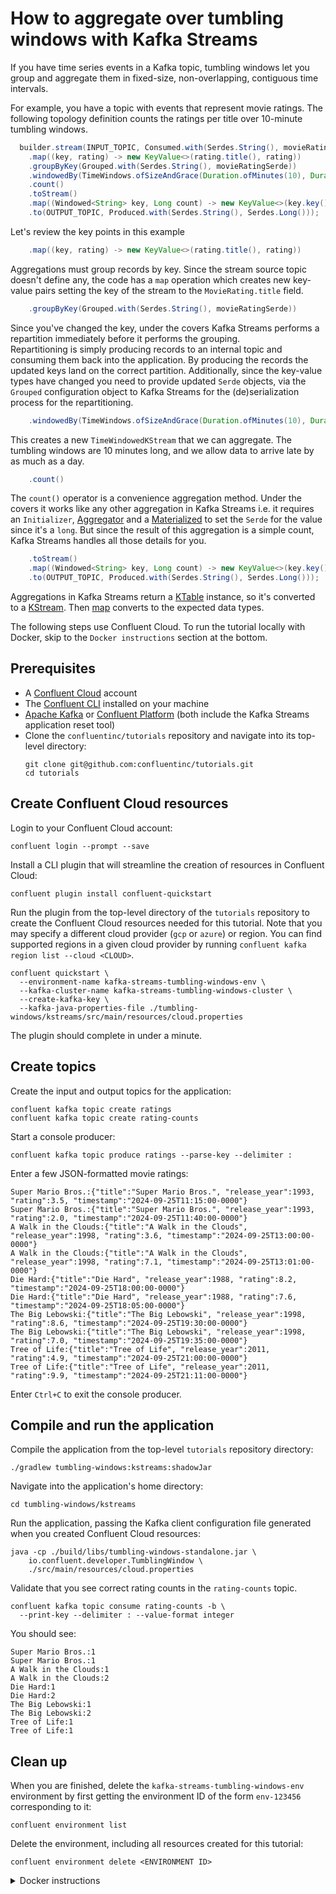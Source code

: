 <!-- title: How to aggregate over tumbling windows with Kafka Streams -->
<!-- description: In this tutorial, learn how to aggregate over tumbling windows with Kafka Streams, with step-by-step instructions and supporting code. -->

# How to aggregate over tumbling windows with Kafka Streams

If you have time series events in a Kafka topic, tumbling windows let you group and aggregate them in fixed-size, non-overlapping, contiguous time intervals.

For example, you have a topic with events that represent movie ratings. The following topology definition counts the ratings per title over 10-minute tumbling windows.

``` java
  builder.stream(INPUT_TOPIC, Consumed.with(Serdes.String(), movieRatingSerde))
    .map((key, rating) -> new KeyValue<>(rating.title(), rating))
    .groupByKey(Grouped.with(Serdes.String(), movieRatingSerde))
    .windowedBy(TimeWindows.ofSizeAndGrace(Duration.ofMinutes(10), Duration.ofMinutes(1440)))
    .count()
    .toStream()
    .map((Windowed<String> key, Long count) -> new KeyValue<>(key.key(), count))
    .to(OUTPUT_TOPIC, Produced.with(Serdes.String(), Serdes.Long()));
```

Let's review the key points in this example

``` java
    .map((key, rating) -> new KeyValue<>(rating.title(), rating))
```  

Aggregations must group records by key.  Since the stream source topic doesn't define any, the code has a `map` operation which creates new key-value pairs setting the key of the stream to the `MovieRating.title` field.

``` java
    .groupByKey(Grouped.with(Serdes.String(), movieRatingSerde))
```

Since you've changed the key, under the covers Kafka Streams performs a repartition immediately before it performs the grouping.  
Repartitioning is simply producing records to an internal topic and consuming them back into the application.   By producing the records the updated keys land on
the correct partition. Additionally, since the key-value types have changed you need to provide updated `Serde` objects, via the `Grouped` configuration object
to Kafka Streams for the (de)serialization process for the repartitioning.

``` java
    .windowedBy(TimeWindows.ofSizeAndGrace(Duration.ofMinutes(10), Duration.ofMinutes(1440)))
```

This creates a new `TimeWindowedKStream` that we can aggregate. The tumbling windows are 10 minutes long, and we allow data to arrive late by as much as a day.

``` java
    .count()
```

The `count()` operator is a convenience aggregation method.  Under the covers it works like any other aggregation in Kafka Streams i.e. it requires an
`Initializer`, [Aggregator](https://javadoc.io/static/org.apache.kafka/kafka-streams/3.6.0/org/apache/kafka/streams/kstream/Aggregator.html) and a [Materialized](https://javadoc.io/static/org.apache.kafka/kafka-streams/3.6.0/org/apache/kafka/streams/kstream/Materialized.html) to set the `Serde` for the value since it's a `long`.  But since the result of this aggregation is a simple count, Kafka Streams handles all those details for you.

``` java
    .toStream()
    .map((Windowed<String> key, Long count) -> new KeyValue<>(key.key(), count))
    .to(OUTPUT_TOPIC, Produced.with(Serdes.String(), Serdes.Long()));
```

Aggregations in Kafka Streams return a [KTable](https://javadoc.io/static/org.apache.kafka/kafka-streams/3.6.0/org/apache/kafka/streams/kstream/KTable.html) instance, so it's converted to a [KStream](https://javadoc.io/static/org.apache.kafka/kafka-streams/3.6.0/org/apache/kafka/streams/kstream/KStream.html).
Then [map](https://javadoc.io/static/org.apache.kafka/kafka-streams/3.6.0/org/apache/kafka/streams/kstream/KStream.html#map-org.apache.kafka.streams.kstream.KeyValueMapper-) converts to the expected data types.

The following steps use Confluent Cloud. To run the tutorial locally with Docker, skip to the `Docker instructions` section at the bottom.

## Prerequisites

* A [Confluent Cloud](https://confluent.cloud/signup) account
* The [Confluent CLI](https://docs.confluent.io/confluent-cli/current/install.html) installed on your machine
* [Apache Kafka](https://kafka.apache.org/downloads) or [Confluent Platform](https://docs.confluent.io/platform/current/installation/installing_cp/zip-tar.html) (both include the Kafka Streams application reset tool)
* Clone the `confluentinc/tutorials` repository and navigate into its top-level directory:
  ```shell
  git clone git@github.com:confluentinc/tutorials.git
  cd tutorials
  ```

## Create Confluent Cloud resources

Login to your Confluent Cloud account:

```shell
confluent login --prompt --save
```

Install a CLI plugin that will streamline the creation of resources in Confluent Cloud:

```shell
confluent plugin install confluent-quickstart
```

Run the plugin from the top-level directory of the `tutorials` repository to create the Confluent Cloud resources needed for this tutorial. Note that you may specify a different cloud provider (`gcp` or `azure`) or region. You can find supported regions in a given cloud provider by running `confluent kafka region list --cloud <CLOUD>`.

```shell
confluent quickstart \
  --environment-name kafka-streams-tumbling-windows-env \
  --kafka-cluster-name kafka-streams-tumbling-windows-cluster \
  --create-kafka-key \
  --kafka-java-properties-file ./tumbling-windows/kstreams/src/main/resources/cloud.properties
```

The plugin should complete in under a minute.

## Create topics

Create the input and output topics for the application:

```shell
confluent kafka topic create ratings
confluent kafka topic create rating-counts
```

Start a console producer:

```shell
confluent kafka topic produce ratings --parse-key --delimiter :
```

Enter a few JSON-formatted movie ratings:

```plaintext
Super Mario Bros.:{"title":"Super Mario Bros.", "release_year":1993, "rating":3.5, "timestamp":"2024-09-25T11:15:00-0000"}
Super Mario Bros.:{"title":"Super Mario Bros.", "release_year":1993, "rating":2.0, "timestamp":"2024-09-25T11:40:00-0000"}
A Walk in the Clouds:{"title":"A Walk in the Clouds", "release_year":1998, "rating":3.6, "timestamp":"2024-09-25T13:00:00-0000"}
A Walk in the Clouds:{"title":"A Walk in the Clouds", "release_year":1998, "rating":7.1, "timestamp":"2024-09-25T13:01:00-0000"}
Die Hard:{"title":"Die Hard", "release_year":1988, "rating":8.2, "timestamp":"2024-09-25T18:00:00-0000"}
Die Hard:{"title":"Die Hard", "release_year":1988, "rating":7.6, "timestamp":"2024-09-25T18:05:00-0000"}
The Big Lebowski:{"title":"The Big Lebowski", "release_year":1998, "rating":8.6, "timestamp":"2024-09-25T19:30:00-0000"}
The Big Lebowski:{"title":"The Big Lebowski", "release_year":1998, "rating":7.0, "timestamp":"2024-09-25T19:35:00-0000"}
Tree of Life:{"title":"Tree of Life", "release_year":2011, "rating":4.9, "timestamp":"2024-09-25T21:00:00-0000"}
Tree of Life:{"title":"Tree of Life", "release_year":2011, "rating":9.9, "timestamp":"2024-09-25T21:11:00-0000"}
```

Enter `Ctrl+C` to exit the console producer.

## Compile and run the application

Compile the application from the top-level `tutorials` repository directory:

```shell
./gradlew tumbling-windows:kstreams:shadowJar
```

Navigate into the application's home directory:

```shell
cd tumbling-windows/kstreams
```

Run the application, passing the Kafka client configuration file generated when you created Confluent Cloud resources:

```shell
java -cp ./build/libs/tumbling-windows-standalone.jar \
    io.confluent.developer.TumblingWindow \
    ./src/main/resources/cloud.properties
```

Validate that you see correct rating counts in the `rating-counts` topic.

```shell
confluent kafka topic consume rating-counts -b \
  --print-key --delimiter : --value-format integer
```

You should see:

```shell
Super Mario Bros.:1
Super Mario Bros.:1
A Walk in the Clouds:1
A Walk in the Clouds:2
Die Hard:1
Die Hard:2
The Big Lebowski:1
The Big Lebowski:2
Tree of Life:1
Tree of Life:1
```

## Clean up

When you are finished, delete the `kafka-streams-tumbling-windows-env` environment by first getting the environment ID of the form `env-123456` corresponding to it:

```shell
confluent environment list
```

Delete the environment, including all resources created for this tutorial:

```shell
confluent environment delete <ENVIRONMENT ID>
```

<details>
  <summary>Docker instructions</summary>

  ## Prerequisites

  * Docker running via [Docker Desktop](https://docs.docker.com/desktop/) or [Docker Engine](https://docs.docker.com/engine/install/)
  * [Docker Compose](https://docs.docker.com/compose/install/). Ensure that the command `docker compose version` succeeds.
  * Clone the `confluentinc/tutorials` repository and navigate into its top-level directory:
    ```shell
    git clone git@github.com:confluentinc/tutorials.git
    cd tutorials
    ```

  ## Start Kafka in Docker

  Start Kafka with the following command run from the top-level `tutorials` repository directory:

  ```shell
  docker compose -f ./docker/docker-compose-kafka.yml up -d
  ```

  ## Create topics

  Open a shell in the broker container:

  ```shell
  docker exec -it broker /bin/bash
  ```

  Create the input and output topics for the application:

  ```shell
  kafka-topics --bootstrap-server localhost:9092 --create --topic ratings
  kafka-topics --bootstrap-server localhost:9092 --create --topic rating-counts
  ```

  Start a console producer:

  ```shell
  kafka-console-producer --bootstrap-server localhost:9092 --topic ratings \
    --property "parse.key=true" --property "key.separator=:"
  ```

  Enter a few JSON-formatted movie ratings:

  ```plaintext
  Super Mario Bros.:{"title":"Super Mario Bros.", "release_year":1993, "rating":3.5, "timestamp":"2024-09-25T11:15:00-0000"}
  Super Mario Bros.:{"title":"Super Mario Bros.", "release_year":1993, "rating":2.0, "timestamp":"2024-09-25T11:40:00-0000"}
  A Walk in the Clouds:{"title":"A Walk in the Clouds", "release_year":1998, "rating":3.6, "timestamp":"2024-09-25T13:00:00-0000"}
  A Walk in the Clouds:{"title":"A Walk in the Clouds", "release_year":1998, "rating":7.1, "timestamp":"2024-09-25T13:01:00-0000"}
  Die Hard:{"title":"Die Hard", "release_year":1988, "rating":8.2, "timestamp":"2024-09-25T18:00:00-0000"}
  Die Hard:{"title":"Die Hard", "release_year":1988, "rating":7.6, "timestamp":"2024-09-25T18:05:00-0000"}
  The Big Lebowski:{"title":"The Big Lebowski", "release_year":1998, "rating":8.6, "timestamp":"2024-09-25T19:30:00-0000"}
  The Big Lebowski:{"title":"The Big Lebowski", "release_year":1998, "rating":7.0, "timestamp":"2024-09-25T19:35:00-0000"}
  Tree of Life:{"title":"Tree of Life", "release_year":2011, "rating":4.9, "timestamp":"2024-09-25T21:00:00-0000"}
  Tree of Life:{"title":"Tree of Life", "release_year":2011, "rating":9.9, "timestamp":"2024-09-25T21:11:00-0000"}
  ```
  
  Enter `Ctrl+C` to exit the console producer.

  ## Compile and run the application

  On your local machine, compile the app:

  ```shell
  ./gradlew tumbling-windows:kstreams:shadowJar
  ```

  Navigate into the application's home directory:

  ```shell
  cd tumbling-windows/kstreams
  ```

  Run the application, passing the `local.properties` Kafka client configuration file that points to the broker's bootstrap servers endpoint at `localhost:9092`:

  ```shell
  java -cp ./build/libs/tumbling-windows-standalone.jar \
      io.confluent.developer.TumblingWindow \
      ./src/main/resources/local.properties
  ```

  Validate that you see correct rating counts in the `rating-counts` topic. In the broker container shell:

  ```shell
  kafka-console-consumer --bootstrap-server localhost:9092 --topic rating-counts --from-beginning \
    --property "print.key=true" --property "key.separator=:" \
    --property "value.deserializer=org.apache.kafka.common.serialization.IntegerDeserializer"
  ```

  You should see rating counts per movie for ten-minute windows:

  ```shell
  Super Mario Bros.:1
  Super Mario Bros.:1
  A Walk in the Clouds:1
  A Walk in the Clouds:2
  Die Hard:1
  Die Hard:2
  The Big Lebowski:1
  The Big Lebowski:2
  Tree of Life:1
  Tree of Life:1
  ```

  ## Clean up

  From your local machine, stop the broker container:

  ```shell
  docker compose -f ./docker/docker-compose-kafka.yml down
  ```
</details>
